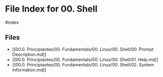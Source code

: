 # File Index for 00. Shell
#index

## Files

- [[00.0. Principiantes/00. Fundamentals/00. Linux/00. Shell/00. Prompt Description.md]]
- [[00.0. Principiantes/00. Fundamentals/00. Linux/00. Shell/01. Help.md]]
- [[00.0. Principiantes/00. Fundamentals/00. Linux/00. Shell/02. System Information.md]]
